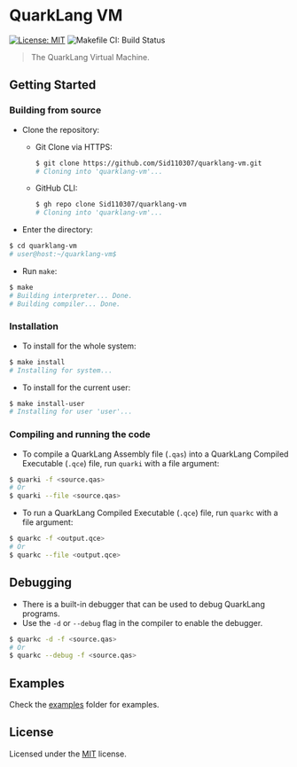 # QuarkLang VM

[![License: MIT](https://img.shields.io/badge/License-MIT-yellow.svg)](https://opensource.org/licenses/MIT)
![Makefile CI: Build Status](
https://github.com/Sid110307/quarklang-vm/actions/workflows/makefile.yml/badge.svg?branch=master)

> The QuarkLang Virtual Machine.

## Getting Started

### Building from source

- Clone the repository:

  - Git Clone via HTTPS:

      ```sh
      $ git clone https://github.com/Sid110307/quarklang-vm.git
      # Cloning into 'quarklang-vm'...
      ```

  - GitHub CLI:

      ```sh
      $ gh repo clone Sid110307/quarklang-vm
      # Cloning into 'quarklang-vm'...
      ```

- Enter the directory:

```sh
$ cd quarklang-vm
# user@host:~/quarklang-vm$
```

- Run `make`:

```sh
$ make
# Building interpreter... Done.
# Building compiler... Done.
```

### Installation

- To install for the whole system:

```sh
$ make install
# Installing for system...
```

- To install for the current user:

```sh
$ make install-user
# Installing for user 'user'...
```

### Compiling and running the code

- To compile a QuarkLang Assembly file (`.qas`) into a QuarkLang Compiled Executable (`.qce`) file, run `quarki` with a file argument:

```sh
$ quarki -f <source.qas>
# Or
$ quarki --file <source.qas>
```

- To run a QuarkLang Compiled Executable (`.qce`) file, run `quarkc` with a file argument:

```sh
$ quarkc -f <output.qce>
# Or
$ quarkc --file <output.qce>
```

## Debugging

- There is a built-in debugger that can be used to debug QuarkLang programs.
- Use the `-d` or `--debug` flag in the compiler to enable the debugger.

```sh
$ quarkc -d -f <source.qas>
# Or
$ quarkc --debug -f <source.qas>
```

## Examples

Check the [examples](https://github.com/Sid110307/quarklang-vm/tree/master/examples) folder for examples.

## License

Licensed under the [MIT](https://opensource.org/licenses/MIT) license.
